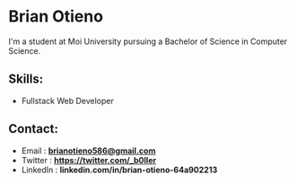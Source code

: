 # Brian Otieno
I'm a student at Moi University pursuing a Bachelor of Science in Computer Science.


## Skills:
  - Fullstack Web Developer

  
## Contact:
  - Email     : **brianotieno586@gmail.com**
  - Twitter     : **https://twitter.com/_b0ller**
  - LinkedIn     : **linkedin.com/in/brian-otieno-64a902213**


<!--
**b0ller/b0ller** is a ✨ _special_ ✨ repository because its `README.md` (this file) appears on your GitHub profile.

Here are some ideas to get you started:

- 🔭 I’m currently working on ...
- 🌱 I’m currently learning ...
- 👯 I’m looking to collaborate on ...
- 🤔 I’m looking for help with ...
- 💬 Ask me about ...
- 📫 How to reach me: ...
- 😄 Pronouns: ...
- ⚡ Fun fact: ...
-->
